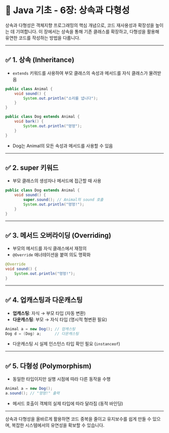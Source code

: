 # 📘 Java 기초 - 6장: 상속과 다형성

상속과 다형성은 객체지향 프로그래밍의 핵심 개념으로, 코드 재사용성과 확장성을 높이는 데 기여합니다. 이 장에서는 상속을 통해 기존 클래스를 확장하고, 다형성을 활용해 유연한 코드를 작성하는 방법을 다룹니다.

---

## ✅ 1. 상속 (Inheritance)

- `extends` 키워드를 사용하여 부모 클래스의 속성과 메서드를 자식 클래스가 물려받음

```java
public class Animal {
    void sound() {
        System.out.println("소리를 냅니다");
    }
}

public class Dog extends Animal {
    void bark() {
        System.out.println("멍멍");
    }
}
```

- Dog는 Animal의 모든 속성과 메서드를 사용할 수 있음

---

## ✅ 2. super 키워드

- 부모 클래스의 생성자나 메서드에 접근할 때 사용

```java
public class Dog extends Animal {
    void sound() {
        super.sound(); // Animal의 sound 호출
        System.out.println("멍멍!");
    }
}
```

---

## ✅ 3. 메서드 오버라이딩 (Overriding)

- 부모의 메서드를 자식 클래스에서 재정의
- `@Override` 애너테이션을 붙여 의도 명확화

```java
@Override
void sound() {
    System.out.println("멍멍!");
}
```

---

## ✅ 4. 업캐스팅과 다운캐스팅

- **업캐스팅**: 자식 → 부모 타입 (자동 변환)
- **다운캐스팅**: 부모 → 자식 타입 (명시적 형변환 필요)

```java
Animal a = new Dog(); // 업캐스팅
Dog d = (Dog) a;      // 다운캐스팅
```

- 다운캐스팅 시 실제 인스턴스 타입 확인 필요 (`instanceof`)

---

## ✅ 5. 다형성 (Polymorphism)

- 동일한 타입이지만 실행 시점에 따라 다른 동작을 수행

```java
Animal a = new Dog();
a.sound(); // "멍멍!" 출력
```

- 메서드 호출이 객체의 실제 타입에 따라 달라짐 (동적 바인딩)

---

상속과 다형성을 올바르게 활용하면 코드 중복을 줄이고 유지보수를 쉽게 만들 수 있으며, 복잡한 시스템에서의 유연성을 확보할 수 있습니다.